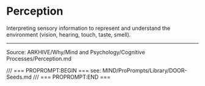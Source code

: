# Perception

Interpreting sensory information to represent and understand the environment (vision, hearing, touch, taste, smell).

---
Source: ARKHIVE/Why/Mind and Psychology/Cognitive Processes/Perception.md

/// === PROPROMPT:BEGIN ===
see: MIND/ProPrompts/Library/DOOR-Seeds.md
/// === PROPROMPT:END ===
